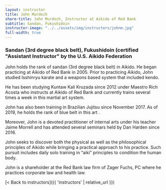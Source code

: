 ```yaml
---
layout: instructor
title: John Murdoch
share-title: John Murdoch, Instructor at Aikido of Red Bank
subtitle: Sandan, Fukushidoin
instructor-image: "../../assets/img/instructors/johnm.jpg"
full-width: true
---
```


### Sandan (3rd degree black belt), Fukushidoin (certified "Assistant Instructor" by the U.S. Aikido Federation

John holds the rank of sandan (3rd degree black belt) in Aikido. He began practicing at Aikido of Red Bank in 2005. Prior to practicing Aikido, John studied Isshinryu karate and a weapons based system that included kendo.

He has been studying Kuntaw Kali Kruzada since 2012 under Maestro Rich Acosta who instructs at Aikido of Red Bank and currently trains several times a week in this martial art system.

John has also been training in Brazilian Jujitsu since November 2017. As of 2019, he holds the rank of blue belt in this art .

Moreover, John is a devoted practitioner of internal arts under his teacher Jaime Morrell and has attended several seminars held by Dan Harden since 2016.

John seeks to discover both the physical as well as the philosophical principles of Aikido while bringing a practical approach to his practice. Such pursuit includes daily solo training in “aiki” principles to condition the human body.

John is a shareholder at the Red Bank law firm of Zager Fuchs, PC where he practices corporate law and health law.

[< Back to instructors]({{ 'instructors' | relative_url }})
